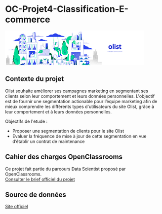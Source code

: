 # OC-Projet4-Classification-E-commerce

![logo](https://github.com/ABOUD43/OC-Projet4-Classification-E-commerce/blob/main/image/logo.png)

## Contexte du projet
Olist souhaite améliorer ses campagnes marketing en segmentant ses clients selon leur comportement et leurs données personnelles. L'objectif est de fournir une segmentation actionable pour l’équipe marketing 
afin de mieux comprendre les différents types d'utilisateurs du site Olist, grâce à leur comportement et à leurs données personnelles.

Objectifs de l'etude :
- Proposer une segmentation de clients pour le site Olist
- Evaluer la fréquence de mise à jour de cette segmentation en vue d’établir un contrat de maintenance
  
## Cahier des charges OpenClassrooms

Ce projet fait partie du parcours Data Scientist proposé par OpenClassrooms.  
 [Consulter le brief officiel du projet](https://openclassrooms.com/fr/projects/630/assignment)

## Source de données 
 [Site officiel](https://www.kaggle.com/olistbr/brazilian-ecommerce)
